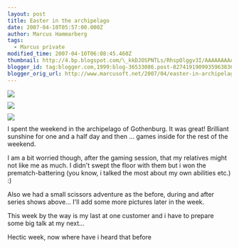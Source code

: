 ```yaml
---
layout: post
title: Easter in the archipelago
date: 2007-04-10T05:57:00.000Z
author: Marcus Hammarberg
tags:
  - Marcus private
modified_time: 2007-04-10T06:08:45.460Z
thumbnail: http://4.bp.blogspot.com/\_kkDJOSPNTLs/RhspOlggv3I/AAAAAAAAAHc/ufyf_Oxijyg/s72-c/IMG_7468.jpg
blogger_id: tag:blogger.com,1999:blog-36533086.post-8274191909935963836
blogger_orig_url: http://www.marcusoft.net/2007/04/easter-in-archipelago.html
---
```



<img
src="http://4.bp.blogspot.com/_kkDJOSPNTLs/RhspOlggv3I/AAAAAAAAAHc/ufyf_Oxijyg/s320/IMG_7468.jpg"
id="BLOGGER_PHOTO_ID_5051676737589526386"
style="DISPLAY: block; MARGIN: 0px auto 10px; CURSOR: hand; TEXT-ALIGN: center"
data-border="0" />
<img
src="http://3.bp.blogspot.com/_kkDJOSPNTLs/RhspRVggv4I/AAAAAAAAAHk/w66wuw1_vIw/s320/IMG_7470.jpg"
id="BLOGGER_PHOTO_ID_5051676784834166658"
style="DISPLAY: block; MARGIN: 0px auto 10px; CURSOR: hand; TEXT-ALIGN: center"
data-border="0" />[<img
src="http://3.bp.blogspot.com/_kkDJOSPNTLs/RhspVVggv5I/AAAAAAAAAHs/pZAfblILy8Q/s320/IMG_7473.jpg"
id="BLOGGER_PHOTO_ID_5051676853553643410"
style="DISPLAY: block; MARGIN: 0px auto 10px; CURSOR: hand; TEXT-ALIGN: center"
data-border="0" />](http://3.bp.blogspot.com/_kkDJOSPNTLs/RhspVVggv5I/AAAAAAAAAHs/pZAfblILy8Q/s1600-h/IMG_7473.jpg)I
spent the weekend in the archipelago of Gothenburg. It was great!
Brilliant sunshine for one and a half day and then ... games inside for
the rest of the weekend.

I am a bit worried though, after the gaming session, that my relatives
might not like me as much. I didn't swept the floor with them but i won
the prematch-battering (you know, i talked the most about my own
abilities etc.) :)

Also we had a small scissors adventure as the before, during and after
series shows above...
I'll add some more pictures later in the week.

This week by the way is my last at one customer and i have to prepare
some big talk at my next...

Hectic week, now where have i heard that before

